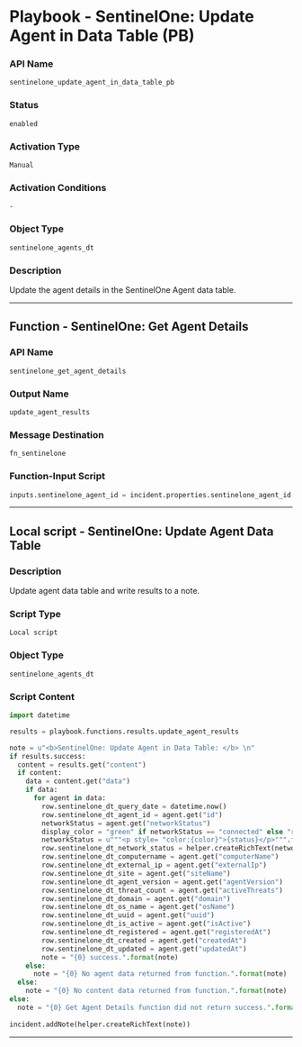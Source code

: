 <!--
    DO NOT MANUALLY EDIT THIS FILE
    THIS FILE IS AUTOMATICALLY GENERATED WITH resilient-sdk codegen
    Generated with resilient-sdk v50.0.141
-->

# Playbook - SentinelOne: Update Agent in Data Table (PB)

### API Name
`sentinelone_update_agent_in_data_table_pb`

### Status
`enabled`

### Activation Type
`Manual`

### Activation Conditions
`-`

### Object Type
`sentinelone_agents_dt`

### Description
Update the agent details in the SentinelOne Agent data table.


---
## Function - SentinelOne: Get Agent Details

### API Name
`sentinelone_get_agent_details`

### Output Name
`update_agent_results`

### Message Destination
`fn_sentinelone`

### Function-Input Script
```python
inputs.sentinelone_agent_id = incident.properties.sentinelone_agent_id
```

---

## Local script - SentinelOne: Update Agent Data Table

### Description
Update agent data table and write results to a note.

### Script Type
`Local script`

### Object Type
`sentinelone_agents_dt`

### Script Content
```python
import datetime

results = playbook.functions.results.update_agent_results

note = u"<b>SentinelOne: Update Agent in Data Table: </b> \n"
if results.success:
  content = results.get("content")
  if content:
    data = content.get("data")
    if data:
      for agent in data:
        row.sentinelone_dt_query_date = datetime.now()
        row.sentinelone_dt_agent_id = agent.get("id")
        networkStatus = agent.get("networkStatus")
        display_color = "green" if networkStatus == "connected" else "red"
        networkStatus = u"""<p style= "color:{color}">{status}</p>""".format(color=display_color, status=networkStatus)
        row.sentinelone_dt_network_status = helper.createRichText(networkStatus)
        row.sentinelone_dt_computername = agent.get("computerName")
        row.sentinelone_dt_external_ip = agent.get("externalIp")
        row.sentinelone_dt_site = agent.get("siteName")
        row.sentinelone_dt_agent_version = agent.get("agentVersion")
        row.sentinelone_dt_threat_count = agent.get("activeThreats")
        row.sentinelone_dt_domain = agent.get("domain")
        row.sentinelone_dt_os_name = agent.get("osName")
        row.sentinelone_dt_uuid = agent.get("uuid")
        row.sentinelone_dt_is_active = agent.get("isActive")
        row.sentinelone_dt_registered = agent.get("registeredAt")
        row.sentinelone_dt_created = agent.get("createdAt")
        row.sentinelone_dt_updated = agent.get("updatedAt")
        note = "{0} success.".format(note)
    else:
      note = "{0} No agent data returned from function.".format(note)
  else:
    note = "{0} No content data returned from function.".format(note)
else:
  note = "{0} Get Agent Details function did not return success.".format(note)
  
incident.addNote(helper.createRichText(note))
```

---

